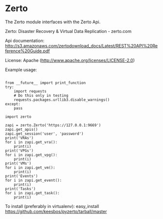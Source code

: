 
Zerto
=====

The Zerto module interfaces with the Zerto Api.

Zerto: Disaster Recovery & Virtual Data Replication - zerto.com

Api documentation: http://s3.amazonaws.com/zertodownload_docs/Latest/REST%20API%20Reference%20Guide.pdf

License: Apache (http://www.apache.org/licenses/LICENSE-2.0)

Example usage:
```

from __future__ import print_function
try:
    import requests
    # Do this only in testing
    requests.packages.urllib3.disable_warnings()
except:
    pass

import zerto

zapi = zerto.Zerto('https://127.0.0.1:9669')
zapi.get_apis()
zapi.get_session('user', 'password')
print('VRAs')
for i in zapi.get_vra():
    print(i)
print('VPGs')
for i in zapi.get_vpg():
    print(i)
print('VMs')
for i in zapi.get_vm():
    print(i)
print('Events')
for i in zapi.get_event():
    print(i)
print('Tasks')
for i in zapi.get_task():
    print(i)
```

To install (preferably in virtualenv): easy_install https://github.com/keesbos/pyzerto/tarball/master
